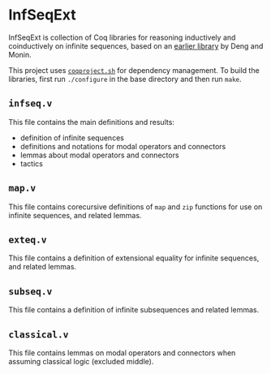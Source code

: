 # InfSeqExt
InfSeqExt is collection of Coq libraries for reasoning inductively and coinductively on infinite sequences, based on an [earlier library](http://ieeexplore.ieee.org/xpls/abs_all.jsp?arnumber=5198503) by Deng and Monin.

This project uses [`coqproject.sh`](https://github.com/dwoos/coqproject) for dependency management. To build the libraries, first run `./configure` in the base directory and then run `make`. 

## `infseq.v`
This file contains the main definitions and results:
* definition of infinite sequences
* definitions and notations for modal operators and connectors
* lemmas about modal operators and connectors
* tactics

## `map.v`
This file contains corecursive definitions of `map` and `zip` functions for use on infinite sequences, and related lemmas.

## `exteq.v`
This file contains a definition of extensional equality for infinite sequences, and related lemmas.

## `subseq.v`
This file contains a definition of infinite subsequences and related lemmas.

## `classical.v`
This file contains lemmas on modal operators and connectors when assuming classical logic (excluded middle).
